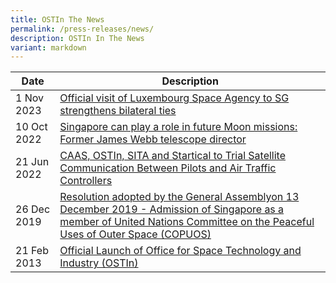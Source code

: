 ```yaml
---
title: OSTIn The News
permalink: /press-releases/news/
description: OSTIn In The News
variant: markdown
---
```

| Date | Description | 
| -------- | -------- | 
|1 Nov 2023|[Official visit of Luxembourg Space Agency to SG strengthens bilateral ties](https://www.space.gov.sg/resources/archives/luxembourg-space-agency-strengthens-bilateral/)
|10 Oct 2022|[Singapore can play a role in future Moon missions: Former James Webb telescope director](https://www.straitstimes.com/singapore/singapore-can-play-a-role-in-future-moon-missions-former-james-webb-telescope-director)|
|21 Jun 2022| [CAAS, OSTIn, SITA and Startical to Trial Satellite Communication Between Pilots and Air Traffic Controllers](https://www.caas.gov.sg/who-we-are/newsroom/Detail/caas-ostin-sita-and-startical-to-trial-satellite-communication-between-pilots-and-air-traffic-controllers)|
|26 Dec 2019 | [Resolution adopted by the General Assemblyon 13 December 2019 - Admission of Singapore as a member of United Nations Committee on the Peaceful Uses of Outer Space (COPUOS)](https://www.unoosa.org/oosa/en/oosadoc/data/resolutions/2019/general_assembly_74th_session/ares7482.html)|
|21 Feb 2013|[Official Launch of Office for Space Technology and Industry (OSTIn)](https://www.nas.gov.sg/archivesonline/data/pdfdoc/20130228002/ostin_press_release_feb_2013.pdf)|

